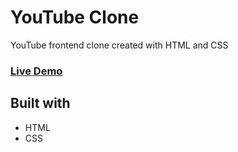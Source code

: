 # YouTube Clone

YouTube frontend clone created with HTML and CSS

### **[Live Demo](https://josue-caballero-sanchez.github.io/youtube/)**

## Built with
- HTML
- CSS